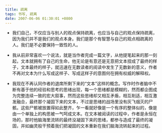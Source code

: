 ```yaml
---
title: 疏离
tags: 书写, 疏离
date: 2007-06-06 01:30:01 +0800
---
```


* 我们自己，不仅应当与别人的观点保持疏离，也应当与自己的观点保持疏离，因为我们并不是我们的观点本身。我们是那个有智慧与自己的观点相疏离的人。我们是不必要保持一致性的人。

* 我从前非常喜欢一个说法，就是当作者完成一篇文字，从他提笔起来的那一刻起，文本就拥有了自己的生命，他无论是有意还是无意把文本捏成了最终的样子，文本最终的样子，就迅速在无数读者的阅读中发生了无数新的意义，作者不再对文本为什么写成这样子、写成这样子的意图何在拥有权威的解释权。

* 我现在不再认同作者的退席所剩下来的“文本”这样的概念。写作时作者脑中不断有基于他的经验和思考的思绪出现，每一个思绪都是模糊的，然而都企图成为完整连续一致的宏大叙事，然而这些思绪却又相互矛盾，相互削适，相互激发融合，最终那个凝固下来的文本，不过是思绪的战场里没有灰飞烟灭的尸骸。这些尸骸被放置得如此整齐，乍一看就好像是一个有序的整体似的，像是由一个单独上的构思被一气呵成文本。在文本被阅读的过程中，作者是永恒在场的，那时他脑海里流转的最终没凝固下来的思绪，都参与造成了最终的凝固，并如幽灵般干预着我们把凝固的文本重新在我们脑海流转起来的过程。


